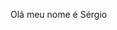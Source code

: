 Olá meu nome é Sérgio


<!---
sergiops88/sergiops88 is a ✨ special ✨ repository because its `README.md` (this file) appears on your GitHub profile.
You can click the Preview link to take a look at your changes.
--->
